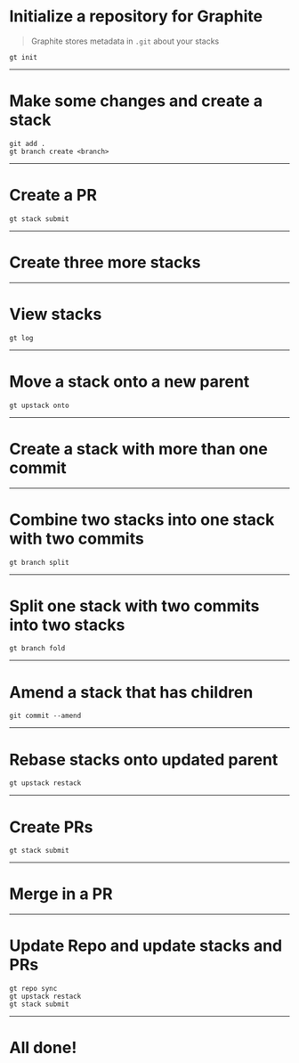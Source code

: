 # Initialize a repository for Graphite

> Graphite stores metadata in `.git` about your stacks

```
gt init
```

---

# Make some changes and create a stack

```
git add .
gt branch create <branch>
```

---

# Create a PR

```
gt stack submit
```

---

# Create three more stacks

---

# View stacks

```
gt log
```

---

# Move a stack onto a new parent

```
gt upstack onto
```

---

# Create a stack with more than one commit

---

# Combine two stacks into one stack with two commits

```
gt branch split
```

---

# Split one stack with two commits into two stacks

```
gt branch fold
```

---

# Amend a stack that has children

```
git commit --amend
```

---

# Rebase stacks onto updated parent

```
gt upstack restack
```

---

# Create PRs

```
gt stack submit
```

---

# Merge in a PR

---

# Update Repo and update stacks and PRs

```
gt repo sync
gt upstack restack
gt stack submit
```

---

# All done!

